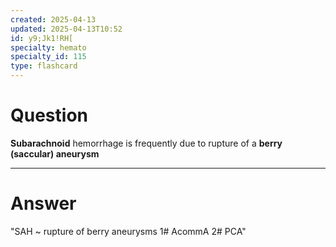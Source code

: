 ```yaml
---
created: 2025-04-13
updated: 2025-04-13T10:52
id: y9;Jk1!RH[
specialty: hemato
specialty_id: 115
type: flashcard
---
```


# Question
**Subarachnoid** hemorrhage is frequently due to rupture of a **berry (saccular) aneurysm**

---

# Answer
"SAH ~ rupture of berry aneurysms  1# AcommA 2# PCA"